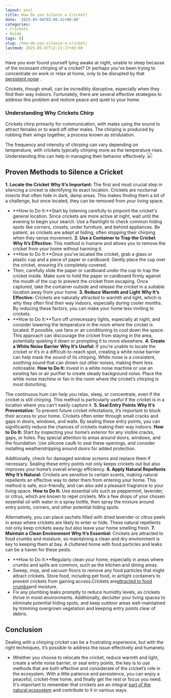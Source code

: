 ```yaml
---
layout: post
title: How Do you Silence a Cricket?
date: '2025-05-04T02:06:42+00:00'
categories:
- Crickets
- Guide
tags: []
slug: /how-do-you-silence-a-cricket/
lastmod: 2025-05-07T12:21:27+03:00
---
```


Have you ever found yourself lying awake at night, unable to sleep because of the incessant chirping of a cricket? Or perhaps you've been trying to concentrate on work or relax at home, only to be disrupted by that
[persistent noise](https://pestpolicy.com/how-to-get-rid-of-crickets-outside/)
.

Crickets, though small, can be incredibly disruptive, especially when they find their way indoors. Fortunately, there are several effective strategies to address this problem and restore peace and quiet to your home.
### Understanding Why Crickets Chirp
Crickets chirp primarily for communication, with males using the sound to attract females or to ward off other males. The chirping is produced by rubbing their wings together, a process known as stridulation.

The frequency and intensity of chirping can vary depending on temperature, with crickets typically chirping more as the temperature rises. Understanding this can help in managing their behavior effectively.
![](/assets/img/03/How-Do-you-Silence-a-Cricket-300x200.jpg)
## Proven Methods to Silence a Cricket
**1. Locate the Cricket**
**Why It’s Important:**
The first and most crucial step in silencing a cricket is identifying its exact location. Crickets are nocturnal insects that often hide in dark, damp areas. This makes finding them a bit of a challenge, but once located, they can be removed from your living space.
- **How to Do It:**Start by listening carefully to pinpoint the cricket's general location. Since crickets are more active at night, wait until the evening to begin your search. Use a flashlight to check common hiding spots like corners, closets, under furniture, and behind appliances. Be patient, as crickets are adept at hiding, often stopping their chirping when they sense movement.
**2. Use a Container to Trap the Cricket**
**Why It’s Effective:**
This method is humane and allows you to remove the cricket from your home without harming it.
- **How to Do It:**Once you’ve located the cricket, grab a glass or plastic cup and a piece of paper or cardboard. Gently place the cup over the cricket, ensuring it’s completely covered.
- Then, carefully slide the paper or cardboard under the cup to trap the cricket inside. Make sure to hold the paper or cardboard firmly against the mouth of the cup to prevent the cricket from escaping. Once captured, take the container outside and release the cricket in a suitable location away from your home.
**3. Reduce Warmth and Light**
**Why It’s Effective:**
Crickets are naturally attracted to warmth and light, which is why they often find their way indoors, especially during cooler months. By reducing these factors, you can make your home less inviting to crickets.
- **How to Do It:**Turn off unnecessary lights, especially at night, and consider lowering the temperature in the room where the cricket is located. If possible, use fans or air conditioning to cool down the space. This approach can discourage the cricket from staying in the area, potentially quieting it down or prompting it to move elsewhere.
**4. Create a White Noise Barrier**
**Why It’s Useful:**
If you’re unable to locate the cricket or it’s in a difficult-to-reach spot, creating a white noise barrier can help mask the sound of its chirping. White noise is a consistent, soothing sound that can drown out other noises, making them less noticeable.
**How to Do It:**
Invest in a white noise machine or use an existing fan or air purifier to create steady background noise. Place the white noise machine or fan in the room where the cricket’s chirping is most disturbing.

The continuous hum can help you relax, sleep, or concentrate, even if the cricket is still chirping. This method is particularly useful if the cricket is in a location where you can’t easily capture it.
**5. Seal Entry Points**
**Why It’s Preventative:**
To prevent future cricket infestations, it’s important to block their access to your home. Crickets often enter through small cracks and gaps in doors, windows, and walls. By sealing these entry points, you can significantly reduce the chances of crickets making their way indoors.
**How to Do It:**
Start by inspecting your home’s exterior for any visible cracks, gaps, or holes. Pay special attention to areas around doors, windows, and the foundation. Use silicone caulk to seal these openings, and consider installing weatherstripping around doors for added protection.

Additionally, check for damaged window screens and replace them if necessary. Sealing these entry points not only keeps crickets out but also improves your home’s overall energy efficiency.
**6. Apply Natural Repellents**
**Why It’s Natural:**
Crickets are sensitive to certain scents, making natural repellents an effective way to deter them from entering your home. This method is safe, eco-friendly, and can also add a pleasant fragrance to your living space.
**How to Do It:**
Use essential oils such as peppermint, lavender, or citrus, which are known to repel crickets. Mix a few drops of your chosen essential oil with water in a spray bottle, then spray the mixture around entry points, corners, and other potential hiding spots.

Alternatively, you can place sachets filled with dried lavender or citrus peels in areas where crickets are likely to enter or hide. These natural repellents not only keep crickets away but also leave your home smelling fresh.
**7. Maintain a Clean Environment**
**Why It’s Essential:**
Crickets are attracted to food crumbs and moisture, so maintaining a clean and dry environment is key to keeping them at bay. A cluttered home with food particles and leaks can be a haven for these pests.
- **How to Do It:**Regularly clean your home, especially in areas where crumbs and spills are common, such as the kitchen and dining areas.
- Sweep, mop, and vacuum floors to remove any food particles that might attract crickets. Store food, including pet food, in airtight containers to prevent crickets from gaining access.Crickets are[attracted to food crumbs](https://pestpolicy.com/are-crickets-herbivores-or-omnivores/)and moisture.
- Fix any plumbing leaks promptly to reduce humidity levels, as crickets thrive in moist environments. Additionally, declutter your living spaces to eliminate potential hiding spots, and keep outdoor areas well-maintained by trimming overgrown vegetation and keeping entry points clear of debris.
## Conclusion
Dealing with a chirping cricket can be a frustrating experience, but with the right techniques, it’s possible to address the issue effectively and humanely.
- Whether you choose to relocate the cricket, reduce warmth and light, create a white noise barrier, or seal entry points, the key is to use methods that are both effective and considerate of the cricket’s role in the ecosystem.
With a little patience and persistence, you can enjoy a peaceful, cricket-free home, and finally get the rest or focus you need.
It's important to remember that crickets are an integral
[part of the natural ecosystem](https://pestpolicy.com/are-crickets-good-or-bad/)
and contribute to it in various ways.
